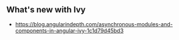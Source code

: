## What's new with Ivy

* https://blog.angularindepth.com/asynchronous-modules-and-components-in-angular-ivy-1c1d79d45bd3
